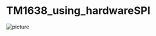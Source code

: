 # TM1638_using_hardwareSPI
![picture](https://github.com/i2make/TM1638_using_hardwareSPI/blob/master/20210218_144337_HDR.jpg)
